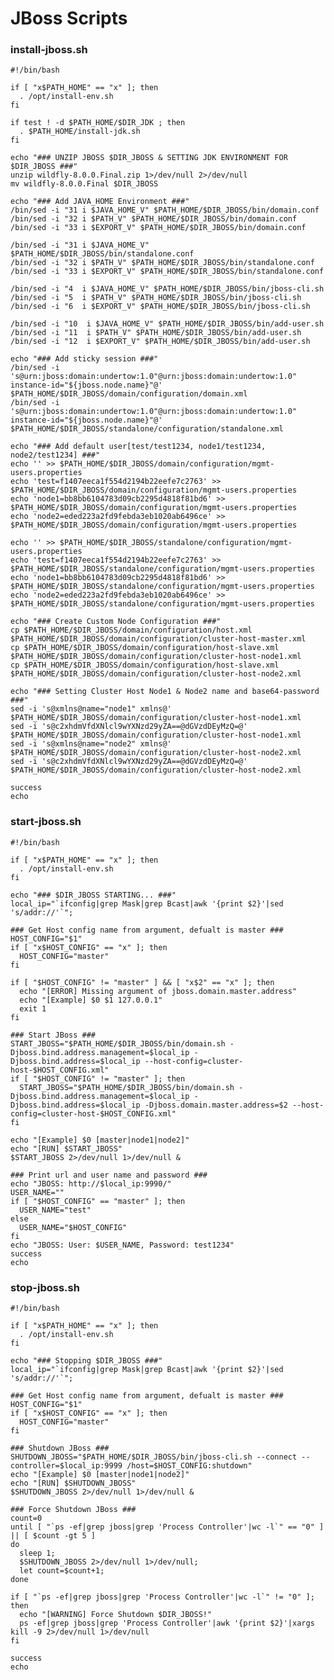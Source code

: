 JBoss Scripts
====

### install-jboss.sh

	#!/bin/bash
	
	if [ "x$PATH_HOME" == "x" ]; then
	  . /opt/install-env.sh
	fi
	
	if test ! -d $PATH_HOME/$DIR_JDK ; then
	  . $PATH_HOME/install-jdk.sh
	fi
	
	echo "### UNZIP JBOSS $DIR_JBOSS & SETTING JDK ENVIRONMENT FOR $DIR_JBOSS ###"
	unzip wildfly-8.0.0.Final.zip 1>/dev/null 2>/dev/null
	mv wildfly-8.0.0.Final $DIR_JBOSS
	
	echo "### Add JAVA_HOME Environment ###"
	/bin/sed -i "31 i $JAVA_HOME_V" $PATH_HOME/$DIR_JBOSS/bin/domain.conf
	/bin/sed -i "32 i $PATH_V" $PATH_HOME/$DIR_JBOSS/bin/domain.conf
	/bin/sed -i "33 i $EXPORT_V" $PATH_HOME/$DIR_JBOSS/bin/domain.conf
	
	/bin/sed -i "31 i $JAVA_HOME_V" $PATH_HOME/$DIR_JBOSS/bin/standalone.conf
	/bin/sed -i "32 i $PATH_V" $PATH_HOME/$DIR_JBOSS/bin/standalone.conf
	/bin/sed -i "33 i $EXPORT_V" $PATH_HOME/$DIR_JBOSS/bin/standalone.conf
	
	/bin/sed -i "4  i $JAVA_HOME_V" $PATH_HOME/$DIR_JBOSS/bin/jboss-cli.sh
	/bin/sed -i "5  i $PATH_V" $PATH_HOME/$DIR_JBOSS/bin/jboss-cli.sh
	/bin/sed -i "6  i $EXPORT_V" $PATH_HOME/$DIR_JBOSS/bin/jboss-cli.sh
	
	/bin/sed -i "10  i $JAVA_HOME_V" $PATH_HOME/$DIR_JBOSS/bin/add-user.sh
	/bin/sed -i "11  i $PATH_V" $PATH_HOME/$DIR_JBOSS/bin/add-user.sh
	/bin/sed -i "12  i $EXPORT_V" $PATH_HOME/$DIR_JBOSS/bin/add-user.sh
	
	echo "### Add sticky session ###"
	/bin/sed -i 's@urn:jboss:domain:undertow:1.0"@urn:jboss:domain:undertow:1.0" instance-id="${jboss.node.name}"@' $PATH_HOME/$DIR_JBOSS/domain/configuration/domain.xml
	/bin/sed -i 's@urn:jboss:domain:undertow:1.0"@urn:jboss:domain:undertow:1.0" instance-id="${jboss.node.name}"@' $PATH_HOME/$DIR_JBOSS/standalone/configuration/standalone.xml
	
	echo "### Add default user[test/test1234, node1/test1234, node2/test1234] ###"
	echo '' >> $PATH_HOME/$DIR_JBOSS/domain/configuration/mgmt-users.properties
	echo 'test=f1407eeca1f554d2194b22eefe7c2763' >> $PATH_HOME/$DIR_JBOSS/domain/configuration/mgmt-users.properties
	echo 'node1=bb8bb6104783d09cb2295d4818f81bd6' >> $PATH_HOME/$DIR_JBOSS/domain/configuration/mgmt-users.properties
	echo 'node2=eded223a2fd9febda3eb1020ab6496ce' >> $PATH_HOME/$DIR_JBOSS/domain/configuration/mgmt-users.properties
	
	echo '' >> $PATH_HOME/$DIR_JBOSS/standalone/configuration/mgmt-users.properties
	echo 'test=f1407eeca1f554d2194b22eefe7c2763' >> $PATH_HOME/$DIR_JBOSS/standalone/configuration/mgmt-users.properties
	echo 'node1=bb8bb6104783d09cb2295d4818f81bd6' >> $PATH_HOME/$DIR_JBOSS/standalone/configuration/mgmt-users.properties
	echo 'node2=eded223a2fd9febda3eb1020ab6496ce' >> $PATH_HOME/$DIR_JBOSS/standalone/configuration/mgmt-users.properties
	
	echo "### Create Custom Node Configuration ###"
	cp $PATH_HOME/$DIR_JBOSS/domain/configuration/host.xml       $PATH_HOME/$DIR_JBOSS/domain/configuration/cluster-host-master.xml
	cp $PATH_HOME/$DIR_JBOSS/domain/configuration/host-slave.xml $PATH_HOME/$DIR_JBOSS/domain/configuration/cluster-host-node1.xml
	cp $PATH_HOME/$DIR_JBOSS/domain/configuration/host-slave.xml $PATH_HOME/$DIR_JBOSS/domain/configuration/cluster-host-node2.xml
	
	echo "### Setting Cluster Host Node1 & Node2 name and base64-password ###"
	sed -i 's@xmlns@name="node1" xmlns@' $PATH_HOME/$DIR_JBOSS/domain/configuration/cluster-host-node1.xml
	sed -i 's@c2xhdmVfdXNlcl9wYXNzd29yZA==@dGVzdDEyMzQ=@' $PATH_HOME/$DIR_JBOSS/domain/configuration/cluster-host-node1.xml
	sed -i 's@xmlns@name="node2" xmlns@' $PATH_HOME/$DIR_JBOSS/domain/configuration/cluster-host-node2.xml
	sed -i 's@c2xhdmVfdXNlcl9wYXNzd29yZA==@dGVzdDEyMzQ=@' $PATH_HOME/$DIR_JBOSS/domain/configuration/cluster-host-node2.xml
	
	success
	echo


### start-jboss.sh

	#!/bin/bash
	
	if [ "x$PATH_HOME" == "x" ]; then
	  . /opt/install-env.sh
	fi
	
	echo "### $DIR_JBOSS STARTING... ###"
	local_ip="`ifconfig|grep Mask|grep Bcast|awk '{print $2}'|sed 's/addr://'`";
	
	### Get Host config name from argument, defualt is master ###
	HOST_CONFIG="$1"
	if [ "x$HOST_CONFIG" == "x" ]; then
	  HOST_CONFIG="master"
	fi
	
	if [ "$HOST_CONFIG" != "master" ] && [ "x$2" == "x" ]; then
	  echo "[ERROR] Missing argument of jboss.domain.master.address"
	  echo "[Example] $0 $1 127.0.0.1"
	  exit 1
	fi
	
	### Start JBoss ###
	START_JBOSS="$PATH_HOME/$DIR_JBOSS/bin/domain.sh -Djboss.bind.address.management=$local_ip -Djboss.bind.address=$local_ip --host-config=cluster-host-$HOST_CONFIG.xml"
	if [ "$HOST_CONFIG" != "master" ]; then
	  START_JBOSS="$PATH_HOME/$DIR_JBOSS/bin/domain.sh -Djboss.bind.address.management=$local_ip -Djboss.bind.address=$local_ip -Djboss.domain.master.address=$2 --host-config=cluster-host-$HOST_CONFIG.xml"
	fi
	
	echo "[Example] $0 [master|node1|node2]"
	echo "[RUN] $START_JBOSS"
	$START_JBOSS 2>/dev/null 1>/dev/null &
	
	### Print url and user name and password ###
	echo "JBOSS: http://$local_ip:9990/"
	USER_NAME=""
	if [ "$HOST_CONFIG" == "master" ]; then
	  USER_NAME="test"
	else
	  USER_NAME="$HOST_CONFIG"
	fi
	echo "JBOSS: User: $USER_NAME, Password: test1234"
	success
	echo


### stop-jboss.sh

	#!/bin/bash
	
	if [ "x$PATH_HOME" == "x" ]; then
	  . /opt/install-env.sh
	fi
	
	echo "### Stopping $DIR_JBOSS ###"
	local_ip="`ifconfig|grep Mask|grep Bcast|awk '{print $2}'|sed 's/addr://'`";
	
	### Get Host config name from argument, defualt is master ###
	HOST_CONFIG="$1"
	if [ "x$HOST_CONFIG" == "x" ]; then
	  HOST_CONFIG="master"
	fi
	
	### Shutdown JBoss ###
	SHUTDOWN_JBOSS="$PATH_HOME/$DIR_JBOSS/bin/jboss-cli.sh --connect --controller=$local_ip:9999 /host=$HOST_CONFIG:shutdown"
	echo "[Example] $0 [master|node1|node2]"
	echo "[RUN] $SHUTDOWN_JBOSS"
	$SHUTDOWN_JBOSS 2>/dev/null 1>/dev/null &
	
	### Force Shutdown JBoss ###
	count=0
	until [ "`ps -ef|grep jboss|grep 'Process Controller'|wc -l`" == "0" ] || [ $count -gt 5 ]
	do
	  sleep 1;
	  $SHUTDOWN_JBOSS 2>/dev/null 1>/dev/null;
	  let count=$count+1;
	done
	
	if [ "`ps -ef|grep jboss|grep 'Process Controller'|wc -l`" != "0" ]; then
	  echo "[WARNING] Force Shutdown $DIR_JBOSS!"
	  ps -ef|grep jboss|grep 'Process Controller'|awk '{print $2}'|xargs kill -9 2>/dev/null 1>/dev/null
	fi
	
	success
	echo
